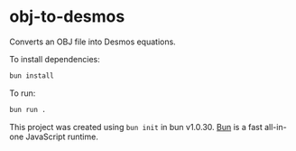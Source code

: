 # obj-to-desmos

Converts an OBJ file into Desmos equations.

To install dependencies:

```bash
bun install
```

To run:

```bash
bun run .
```

This project was created using `bun init` in bun v1.0.30. [Bun](https://bun.sh) is a fast all-in-one JavaScript runtime.
